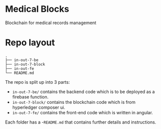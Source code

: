 # Medical Blocks

Blockchain for medical records management

# Repo layout
```
.
├── in-out-7-be
├── in-out-7-block
├── in-out-fe
└── README.md
```
The repo is split up into 3 parts:
- `in-out-7-be/` contains the backend code which is to be deployed as a firebase function.
- `in-out-7-block/` contains the blockchain code which is from hyperledger composer ui.
- `in-out-7-fe/` contains the front-end code which is written in angular.

Each folder has a -`README.md` that contains further details and instructions.
